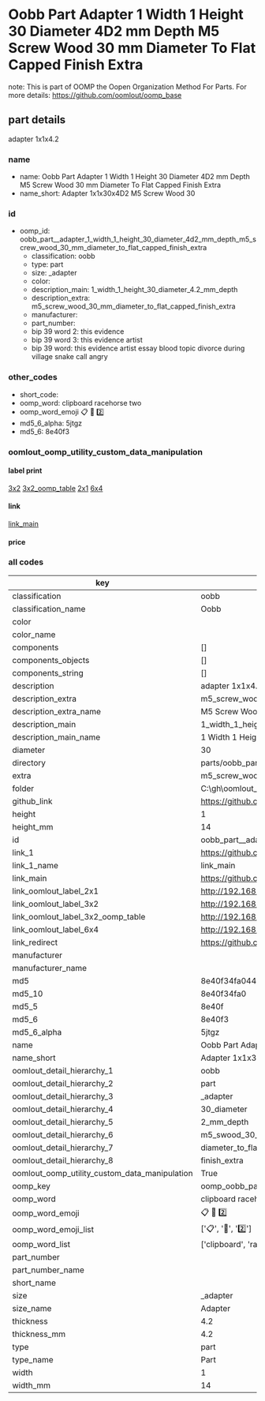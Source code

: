 # Oobb Part  Adapter 1 Width 1 Height 30 Diameter 4D2 mm Depth M5 Screw Wood 30 mm Diameter To Flat Capped Finish Extra  

note: This is part of OOMP the Oopen Organization Method For Parts. For more details: https://github.com/oomlout/oomp_base

##  part details
  



 adapter 1x1x4.2



### name
* name: Oobb Part  Adapter 1 Width 1 Height 30 Diameter 4D2 mm Depth M5 Screw Wood 30 mm Diameter To Flat Capped Finish Extra
* name_short: Adapter 1x1x30x4D2 M5 Screw Wood 30
### id
* oomp_id: oobb_part__adapter_1_width_1_height_30_diameter_4d2_mm_depth_m5_screw_wood_30_mm_diameter_to_flat_capped_finish_extra
  * classification: oobb
  * type: part
  * size: _adapter
  * color: 
  * description_main: 1_width_1_height_30_diameter_4.2_mm_depth
  * description_extra: m5_screw_wood_30_mm_diameter_to_flat_capped_finish_extra
  * manufacturer: 
  * part_number: 
  * bip 39 word 2: this evidence
  * bip 39 word 3: this evidence artist
  * bip 39 word: this evidence artist essay blood topic divorce during village snake call angry

### other_codes
* short_code: 
* oomp_word: clipboard racehorse two
* oomp_word_emoji :clipboard: :racehorse: :two:
* md5_6_alpha: 5jtgz
* md5_6: 8e40f3






### oomlout_oomp_utility_custom_data_manipulation
#### label print
[3x2](http://192.168.1.245:1112/?label=oomp%205jtgz)
[3x2_oomp_table](http://192.168.1.108:1112/?label=oomp%205jtgz)
[2x1](http://192.168.1.242:1112/?label=oomp%205jtgz)
[6x4](http://192.168.1.55:1112/?label=oomp%205jtgz)    

#### link

[link_main](https://github.com/oomlout/oomlout_oobb_version_4_generated_parts/tree/main/navigation_oomp/oobb/part/_adapter/1_width_1_height_30_diameter_4.2_mm_depth/m5_screw_wood_30_mm_diameter_to_flat_capped_finish_extra/part)                              

#### price







### all codes 
| key | value |  
| --- | --- |  
| classification | oobb |  
| classification_name | Oobb |  
| color |  |  
| color_name |  |  
| components | [] |  
| components_objects | [] |  
| components_string | [] |  
| description |  adapter 1x1x4.2 |  
| description_extra | m5_screw_wood_30_mm_diameter_to_flat_capped_finish_extra |  
| description_extra_name | M5 Screw Wood 30 mm Diameter To Flat Capped Finish Extra |  
| description_main | 1_width_1_height_30_diameter_4.2_mm_depth |  
| description_main_name | 1 Width 1 Height 30 Diameter 4.2 mm Depth |  
| diameter | 30 |  
| directory | parts/oobb_part__adapter_1_width_1_height_30_diameter_4d2_mm_depth_m5_screw_wood_30_mm_diameter_to_flat_capped_finish_extra |  
| extra | m5_screw_wood_30_mm_diameter_to_flat_capped_finish |  
| folder | C:\gh\oomlout_oobb_version_4_generated_parts\parts\oobb_part__adapter_1_width_1_height_30_diameter_4d2_mm_depth_m5_screw_wood_30_mm_diameter_to_flat_capped_finish_extra |  
| github_link | https://github.com/oomlout/oomlout_oomp_part_src/tree/main/parts/oobb_part__adapter_1_width_1_height_30_diameter_4d2_mm_depth_m5_screw_wood_30_mm_diameter_to_flat_capped_finish_extra |  
| height | 1 |  
| height_mm | 14 |  
| id | oobb_part__adapter_1_width_1_height_30_diameter_4d2_mm_depth_m5_screw_wood_30_mm_diameter_to_flat_capped_finish_extra |  
| link_1 | https://github.com/oomlout/oomlout_oobb_version_4_generated_parts/tree/main/navigation_oomp/oobb/part/_adapter/1_width_1_height_30_diameter_4.2_mm_depth/m5_screw_wood_30_mm_diameter_to_flat_capped_finish_extra/part |  
| link_1_name | link_main |  
| link_main | https://github.com/oomlout/oomlout_oobb_version_4_generated_parts/tree/main/navigation_oomp/oobb/part/_adapter/1_width_1_height_30_diameter_4.2_mm_depth/m5_screw_wood_30_mm_diameter_to_flat_capped_finish_extra/part |  
| link_oomlout_label_2x1 | http://192.168.1.242:1112/?label=oomp%205jtgz |  
| link_oomlout_label_3x2 | http://192.168.1.245:1112/?label=oomp%205jtgz |  
| link_oomlout_label_3x2_oomp_table | http://192.168.1.108:1112/?label=oomp%205jtgz |  
| link_oomlout_label_6x4 | http://192.168.1.55:1112/?label=oomp%205jtgz |  
| link_redirect | https://github.com/oomlout/oomlout_oobb_version_4_generated_parts/tree/main/parts/oobb__adapter_01_01_30_4d2_ex_m5_screw_wood_30_mm_diameter_to_flat_capped_finish |  
| manufacturer |  |  
| manufacturer_name |  |  
| md5 | 8e40f34fa0442803940bf4d21a137706 |  
| md5_10 | 8e40f34fa0 |  
| md5_5 | 8e40f |  
| md5_6 | 8e40f3 |  
| md5_6_alpha | 5jtgz |  
| name | Oobb Part  Adapter 1 Width 1 Height 30 Diameter 4D2 mm Depth M5 Screw Wood 30 mm Diameter To Flat Capped Finish Extra |  
| name_short | Adapter 1x1x30x4D2 M5 Screw Wood 30 |  
| oomlout_detail_hierarchy_1 | oobb |  
| oomlout_detail_hierarchy_2 | part |  
| oomlout_detail_hierarchy_3 | _adapter |  
| oomlout_detail_hierarchy_4 | 30_diameter |  
| oomlout_detail_hierarchy_5 | 2_mm_depth |  
| oomlout_detail_hierarchy_6 | m5_swood_30_mm |  
| oomlout_detail_hierarchy_7 | diameter_to_flat_capped |  
| oomlout_detail_hierarchy_8 | finish_extra |  
| oomlout_oomp_utility_custom_data_manipulation | True |  
| oomp_key | oomp_oobb_part__adapter_1_width_1_height_30_diameter_4d2_mm_depth_m5_screw_wood_30_mm_diameter_to_flat_capped_finish_extra |  
| oomp_word | clipboard racehorse two |  
| oomp_word_emoji | :clipboard: :racehorse: :two: |  
| oomp_word_emoji_list | [':clipboard:', ':racehorse:', ':two:'] |  
| oomp_word_list | ['clipboard', 'racehorse', 'two'] |  
| part_number |  |  
| part_number_name |  |  
| short_name |  |  
| size | _adapter |  
| size_name |  Adapter |  
| thickness | 4.2 |  
| thickness_mm | 4.2 |  
| type | part |  
| type_name | Part |  
| width | 1 |  
| width_mm | 14 |  
